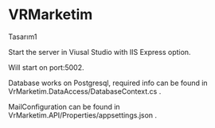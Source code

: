 # VRMarketim
Tasarım1

Start the server in Viusal Studio with IIS Express option.

Will start on port:5002.

Database works on Postgresql, required info can be found in VrMarketim.DataAccess/DatabaseContext.cs .

MailConfiguration can be found in VrMarketim.API/Properties/appsettings.json .
